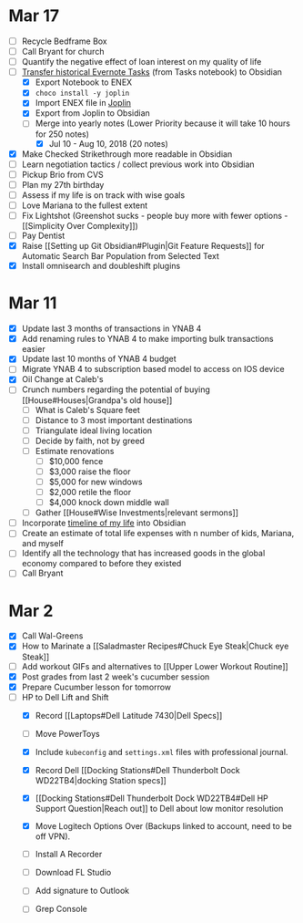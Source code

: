 # Mar 17
- [ ] Recycle Bedframe Box
- [ ] Call Bryant for church
- [ ] Quantify the negative effect of loan interest on my quality of life
- [ ] [Transfer historical Evernote Tasks](https://facedragons.com/foss/migrate-evernote-to-obsidian/) (from Tasks notebook) to Obsidian
	- [x] Export Notebook to ENEX
	- [x] `choco install -y joplin`
	- [x] Import ENEX file in [Joplin](https://joplinapp.org/)
	- [x] Export from Joplin to Obsidian
	- [ ] Merge into yearly notes (Lower Priority because it will take 10 hours for 250 notes)
		- [x] Jul 10 - Aug 10, 2018 (20 notes)
- [x] Make Checked Strikethrough more readable in Obsidian 
- [ ] Learn negotiation tactics / collect previous work into Obsidian
- [ ] Pickup Brio from CVS
- [ ] Plan my 27th birthday
- [ ] Assess if my life is on track with wise goals
- [ ] Love Mariana to the fullest extent
- [ ] Fix Lightshot (Greenshot sucks - people buy more with fewer options - [[Simplicity Over Complexity]])
- [ ] Pay Dentist
- [x] Raise [[Setting up Git Obsidian#Plugin|Git Feature Requests]] for Automatic Search Bar Population from Selected Text
- [x] Install omnisearch and doubleshift plugins
# Mar 11
- [x] Update last 3 months of transactions in YNAB 4
- [x] Add renaming rules to YNAB 4 to make importing bulk transactions easier
- [x] Update last 10 months of YNAB 4 budget
- [ ] Migrate YNAB 4 to subscription based model to access on IOS device
- [x] Oil Change at Caleb's
- [ ] Crunch numbers regarding the potential of buying [[House#Houses|Grandpa's old house]]
	- [ ] What is Caleb's Square feet
	- [ ] Distance to 3 most important destinations
	- [ ] Triangulate ideal living location
	- [ ] Decide by faith, not by greed
	- [ ] Estimate renovations
		- [ ] $10,000 fence
		- [ ] $3,000 raise the floor
		- [ ] $5,000 for new windows
		- [ ] $2,000 retile the floor
		- [ ] $4,000 knock down middle wall
	- [ ] Gather [[House#Wise Investments|relevant sermons]]
- [ ] Incorporate [timeline of my life](https://www.preceden.com/timelines/803407-ethan-s-life) into Obsidian
- [ ] Create an estimate of total life expenses with n number of kids, Mariana, and myself
- [ ] Identify all the technology that has increased goods in the global economy compared to before they existed
- [ ] Call Bryant
# Mar 2
- [x] Call Wal-Greens
- [x] How to Marinate a [[Saladmaster Recipes#Chuck Eye Steak|Chuck eye Steak]]
- [ ] Add workout GIFs and alternatives to [[Upper Lower Workout Routine]]
- [x] Post grades from last 2 week's cucumber session
- [x] Prepare Cucumber lesson for tomorrow
- [ ] HP to Dell Lift and Shift
	- [x] Record [[Laptops#Dell Latitude 7430|Dell Specs]]
	- [ ] Move PowerToys
	- [x] Include `kubeconfig` and `settings.xml` files with professional journal.
	- [x] Record Dell [[Docking Stations#Dell Thunderbolt Dock WD22TB4|docking Station specs]]
	- [x] [[Docking Stations#Dell Thunderbolt Dock WD22TB4#Dell HP Support Question|Reach out]] to Dell about low monitor resolution
	- [x] Move Logitech Options Over (Backups linked to account, need to be off VPN).
	- [ ] Install A Recorder
	- [ ] Download FL Studio
	- [ ] Add signature to Outlook
	- [ ] Grep Console

